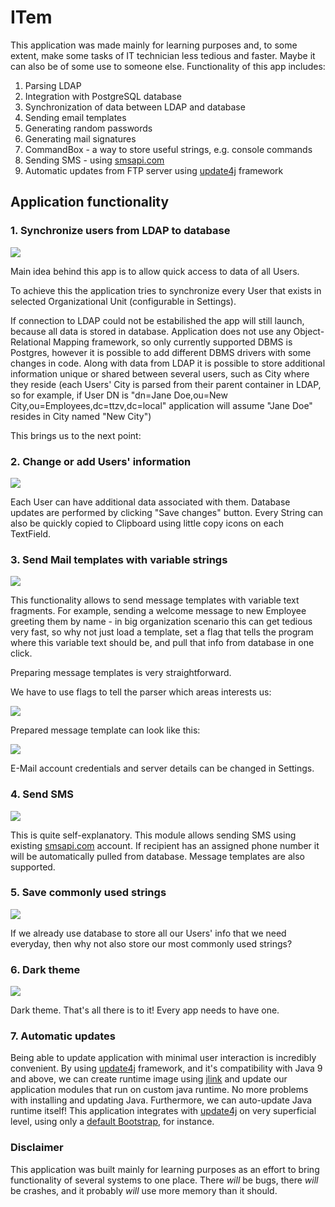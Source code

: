 <h1> ITem </h1>
This application was made mainly for learning purposes and, to some extent, make some tasks of IT technician less tedious and faster.
Maybe it can also be of some use to someone else.
Functionality of this app includes:
<ol>
<li>Parsing LDAP </li>
<li>Integration with PostgreSQL database</li>
<li>Synchronization of data between LDAP and database</li>
<li>Sending email templates</li>
<li>Generating random passwords</li>
<li>Generating mail signatures</li>
<li>CommandBox - a way to store useful strings, e.g. console commands </li>
<li>Sending SMS - using <a href="https://www.smsapi.com/">smsapi.com</a></li>
<li>Automatic updates from FTP server using <a href="https://github.com/update4j/update4j">update4j</a> framework</li>
</ol>

<h2> Application functionality </h2>
<h3>1. Synchronize users from LDAP to database</h3>

<img src="https://thumbs.gfycat.com/OrdinaryDependentCornsnake-size_restricted.gif"></img>

Main idea behind this app is to allow quick access to data of all Users. 

To achieve this the application tries to synchronize every User that exists in selected Organizational Unit (configurable in Settings).

If connection to LDAP could not be estabilished the app will still launch, because all data is stored in database. 
Application does not use any Object-Relational Mapping framework, so only currently supported DBMS is Postgres, however it is possible to add different DBMS drivers with some changes in code.
Along with data from LDAP it is possible to store additional information unique or shared between several users, such as City where they
reside (each Users' City is parsed from their parent container in LDAP, so for example, if User DN is 
"dn=Jane Doe,ou=New City,ou=Employees,dc=ttzv,dc=local" application will assume "Jane Doe" resides in City named "New City")

This brings us to the next point:

<h3>2. Change or add Users' information</h3>

<img src="https://thumbs.gfycat.com/AdolescentSelfishDingo-size_restricted.gif"></img>

Each User can have additional data associated with them. Database updates are performed by clicking "Save changes" button.
Every String can also be quickly copied to Clipboard using little copy icons on each TextField.

<h3>3. Send Mail templates with variable strings</h3>

<img src="https://thumbs.gfycat.com/SilentVacantBarracuda-size_restricted.gif"></img>

This functionality allows to send message templates with variable text fragments. 
For example, sending a welcome message to new Employee greeting them by name - in big organization scenario this can get tedious very fast, so why not just load a template, set a flag that tells the program where this variable text should be, and pull that info from database in one click.

Preparing message templates is very straightforward.

We have to use flags to tell the parser which areas interests us:

<img src="https://i.imgur.com/CHnJ1eO.png"></img>

Prepared message template can look like this:

<img src="https://i.imgur.com/iyCeQoM.png"></img>

E-Mail account credentials and server details can be changed in Settings.

<h3>4. Send SMS</h3>

<img src="https://thumbs.gfycat.com/ReliableAlienatedAntbear-size_restricted.gif"></img>

This is quite self-explanatory. This module allows sending SMS using existing <a href="https://www.smsapi.com/">smsapi.com</a> account.
If recipient has an assigned phone number it will be automatically pulled from database. 
Message templates are also supported.

<h3>5. Save commonly used strings</h3>

<img src="https://thumbs.gfycat.com/SoreShoddyHapuku-size_restricted.gif"></img>

If we already use database to store all our Users' info that we need everyday, then why not also store our most commonly used strings?

<h3>6. Dark theme</h3>

<img src="https://thumbs.gfycat.com/SardonicHastyCero-size_restricted.gif"></img>

Dark theme. That's all there is to it! Every app needs to have one.

<h3>7. Automatic updates</h3>

Being able to update application with minimal user interaction is incredibly convenient.
By using <a href="https://github.com/update4j/update4j">update4j</a> framework, and it's compatibility with Java 9 and above, we can
create runtime image using <a href="https://docs.oracle.com/javase/9/tools/jlink.htm#JSWOR-GUID-CECAC52B-CFEE-46CB-8166-F17A8E9280E9">jlink</a> and update our application modules that run on custom java runtime. No more problems with installing and updating Java. Furthermore, we can auto-update Java runtime itself!
This application integrates with <a href="https://github.com/update4j/update4j">update4j</a> on very superficial level, using only a <a href="https://github.com/update4j/update4j/wiki/Documentation#lifecycle">default Bootstrap</a>, for instance.

<h3>Disclaimer</h3>

This application was built mainly for learning purposes as an effort to bring functionality of several systems to one place. 
There <i>will</i> be bugs, there <i>will</i> be crashes, and it probably <i>will</i> use more memory than it should.
